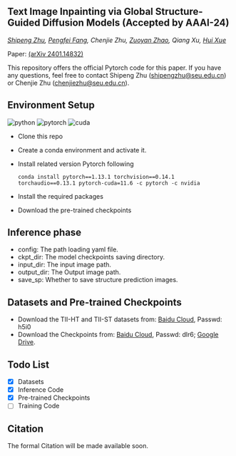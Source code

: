 


## Text Image Inpainting via Global Structure-Guided Diffusion Models (Accepted by AAAI-24)

*[Shipeng Zhu](http://palm.seu.edu.cn/homepage/zhushipeng/demo/index.html), [Pengfei Fang](https://fpfcjdsg.github.io/), Chenjie Zhu, [Zuoyan Zhao](http://palm.seu.edu.cn/homepage/zhaozuoyan/index.html), Qiang Xu, [Hui Xue](http://palm.seu.edu.cn/hxue/)*

Paper: [(arXiv 2401.14832)](https://arxiv.org/abs/2401.14832)

This repository offers the official Pytorch code for this paper. If you have any questions, feel free to contact Shipeng Zhu (shipengzhu@seu.edu.cn) or Chenjie Zhu (chenjiezhu@seu.edu.cn).
 

## Environment Setup

![python](https://img.shields.io/badge/Python-v3.10-green.svg?style=plastic)  ![pytorch](https://img.shields.io/badge/Pytorch-v1.13.1-green.svg?style=plastic)  ![cuda](https://img.shields.io/badge/Cuda-v11.6-green.svg?style=plastic)

* Clone this repo

* Create a conda environment and activate it.

* Install related version Pytorch following

  ```
  conda install pytorch==1.13.1 torchvision==0.14.1 torchaudio==0.13.1 pytorch-cuda=11.6 -c pytorch -c nvidia
  ```

* Install the required packages

* Download the pre-trained checkpoints

## Inference phase

* config: The path loading yaml file.
* ckpt_dir: The model checkpoints saving directory.
* input_dir: The input image path.
* output_dir: The Output image path.
* save_sp: Whether to save structure prediction images.

## Datasets and Pre-trained Checkpoints

- Download the TII-HT and TII-ST datasets from: [Baidu Cloud](https://pan.baidu.com/s/1ENLY0pn3amnlOvi4GzNdzg), Passwd: h5i0 
- Download the Checkpoints from: [Baidu Cloud](https://pan.baidu.com/s/1MiyY50A2dGy0wyndYonHUA ), Passwd: dlr6; [Google Drive](https://drive.google.com/drive/folders/1ykYNzv-aYltC5I36T6SqvGWwg8no6uhY?usp=sharing).

## Todo List
- [X] Datasets
- [X] Inference Code
- [X] Pre-trained Checkpoints
- [ ] Training Code

## Citation

The formal Citation will be made available soon.

